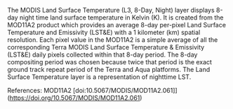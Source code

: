 The MODIS Land Surface Temperature (L3, 8-Day, Night) layer displays 8-day night time land surface temperature in Kelvin (K). It is created from the MOD11A2 product which provides an average 8-day per-pixel Land Surface Temperature and Emissivity (LST&E) with a 1 kilometer (km) spatial resolution. Each pixel value in the MOD11A2 is a simple average of all the corresponding Terra MODIS Land Surface Temperature & Emissivity (LST&E) daily pixels collected within that 8-day period. The 8-day compositing period was chosen because twice that period is the exact ground track repeat period of the Terra and Aqua platforms. The Land Surface Temperature layer is a representation of nighttime LST.

References: MOD11A2 [doi:10.5067/MODIS/MOD11A2.061]](https://doi.org/10.5067/MODIS/MOD11A2.061)
